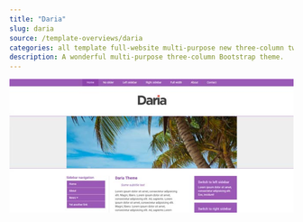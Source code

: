 ```yaml
---
title: "Daria"
slug: daria
source: /template-overviews/daria
categories: all template full-website multi-purpose new three-column two-column
description: A wonderful multi-purpose three-column Bootstrap theme.
---
```


<img src="/img/daria.jpg" class="img-responsive" alt="Daria Multipurpose Three-Column Bootstrap Theme">
